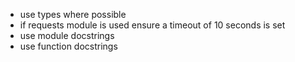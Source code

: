 - use types where possible
- if requests module is used ensure a timeout of 10 seconds is set
- use module docstrings
- use function docstrings
